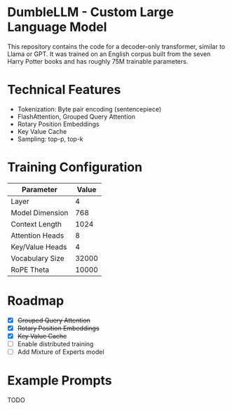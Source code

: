 # DumbleLLM - Custom Large Language Model

This repository contains the code for a decoder-only transformer, similar to Llama or GPT. It was trained on an English corpus built from the seven Harry Potter books and has roughly 75M trainable parameters.

# Technical Features

- Tokenization: Byte pair encoding (sentencepiece)
- FlashAttention, Grouped Query Attention
- Rotary Position Embeddings
- Key Value Cache
- Sampling: top-p, top-k


# Training Configuration
| **Parameter**          | **Value**   |
|------------------------|-------------|
| Layer                  | 4           |
| Model Dimension        | 768         |
| Context Length         | 1024        |
| Attention Heads        | 8           |
| Key/Value Heads        | 4           |
| Vocabulary Size        | 32000       |
| RoPE Theta             | 10000       |


# Roadmap
- [x] ~~Grouped Query Attention~~
- [x] ~~Rotary Position Embeddings~~
- [x] ~~Key Value Cache~~
- [ ] Enable distributed training
- [ ] Add Mixture of Experts model

# Example Prompts
TODO